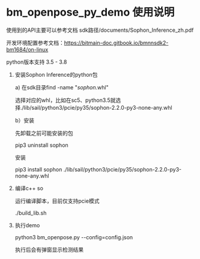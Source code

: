 # bm_openpose_py_demo 使用说明

使用到的API主要可以参考文档 sdk路径/documents/Sophon_Inference_zh.pdf

开发环境配置参考文档：https://bitmain-doc.gitbook.io/bmnnsdk2-bm1684/on-linux

python版本支持 3.5 - 3.8

1. 安装Sophon Inference的python包

   a) 在sdk目录find -name "*sophon*.whl"

     选择对应的whl，比如在sc5、python3.5就选择./lib/sail/python3/pcie/py35/sophon-2.2.0-py3-none-any.whl

   b）安装

     先卸载之前可能安装的包

     pip3 uninstall sophon

     安装

     pip3 install sophon ./lib/sail/python3/pcie/py35/sophon-2.2.0-py3-none-any.whl

2. 编译c++ so

     运行编译脚本，目前仅支持pcie模式

     ./build_lib.sh
3. 执行demo

    python3 bm_openpose.py --config=config.json

    执行后会有弹窗显示检测结果
